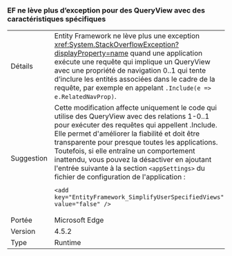 ### <a name="ef-no-longer-throws-for-queryviews-with-specific-characteristics"></a>EF ne lève plus d’exception pour des QueryView avec des caractéristiques spécifiques

|   |   |
|---|---|
|Détails|Entity Framework ne lève plus une exception <xref:System.StackOverflowException?displayProperty=name> quand une application exécute une requête qui implique un QueryView avec une propriété de navigation 0..1 qui tente d’inclure les entités associées dans le cadre de la requête, par exemple en appelant <code>.Include(e =&gt; e.RelatedNavProp)</code>.|
|Suggestion|Cette modification affecte uniquement le code qui utilise des QueryView avec des relations 1-0..1 pour exécuter des requêtes qui appellent .Include. Elle permet d'améliorer la fiabilité et doit être transparente pour presque toutes les applications. Toutefois, si elle entraîne un comportement inattendu, vous pouvez la désactiver en ajoutant l'entrée suivante à la section <code>&lt;appSettings&gt;</code> du fichier de configuration de l'application :<pre><code class="language-xml">&lt;add key=&quot;EntityFramework_SimplifyUserSpecifiedViews&quot; value=&quot;false&quot; /&gt;&#13;&#10;</code></pre>|
|Portée|Microsoft Edge|
|Version|4.5.2|
|Type|Runtime|

